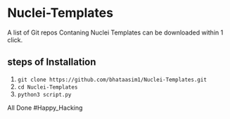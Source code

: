 # Nuclei-Templates
A list of Git repos Contaning Nuclei Templates can be downloaded within 1 click.

## steps of Installation
1) `git clone https://github.com/bhataasim1/Nuclei-Templates.git`
2) `cd Nuclei-Templates`
3) `python3 script.py`

All Done #Happy_Hacking
